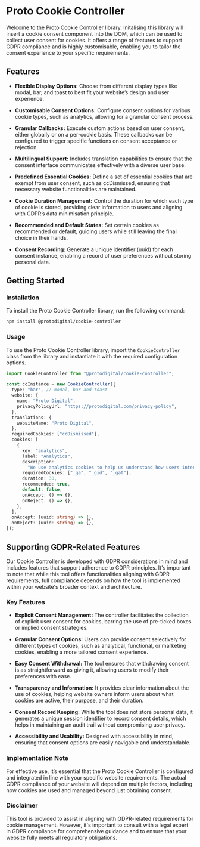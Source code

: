 # Proto Cookie Controller

Welcome to the Proto Cookie Controller library. Initalising this library will insert a cookie consent component into the DOM, which can be used to collect user consent for cookies. It offers a range of features to support GDPR compliance and is highly customisable, enabling you to tailor the consent experience to your specific requirements.

## Features

- **Flexible Display Options:** Choose from different display types like modal, bar, and toast to best fit your website’s design and user experience.

- **Customisable Consent Options:** Configure consent options for various cookie types, such as analytics, allowing for a granular consent process.

- **Granular Callbacks:** Execute custom actions based on user consent, either globally or on a per-cookie basis. These callbacks can be configured to trigger specific functions on consent acceptance or rejection.

- **Multilingual Support:** Includes translation capabilities to ensure that the consent interface communicates effectively with a diverse user base.

- **Predefined Essential Cookies:** Define a set of essential cookies that are exempt from user consent, such as ccDismissed, ensuring that necessary website functionalities are maintained.

- **Cookie Duration Management:** Control the duration for which each type of cookie is stored, providing clear information to users and aligning with GDPR’s data minimisation principle.

- **Recommended and Default States:** Set certain cookies as recommended or default, guiding users while still leaving the final choice in their hands.

- **Consent Recording:** Generate a unique identifier (uuid) for each consent instance, enabling a record of user preferences without storing personal data.

## Getting Started

### Installation

To install the Proto Cookie Controller library, run the following command:

```bash
npm install @protodigital/cookie-controller
```

### Usage

To use the Proto Cookie Controller library, import the `CookieController` class from the library and instantiate it with the required configuration options.

```typescript
import CookieController from "@protodigital/cookie-controller";

const ccInstance = new CookieController({
  type: "bar", // modal, bar and toast
  website: {
    name: "Proto Digital",
    privacyPolicyUrl: "https://protodigital.com/privacy-policy",
  },
  translations: {
    websiteName: "Proto Digital",
  },
  requiredCookies: ["ccDismissed"],
  cookies: [
    {
      key: "analytics",
      label: "Analytics",
      description:
        "We use analytics cookies to help us understand how users interact with our website. This helps us improve the website and your experience.",
      requiredCookies: ["_ga", "_gid", "_gat"],
      duration: 30,
      recommended: true,
      default: false,
      onAccept: () => {},
      onReject: () => {},
    },
  ],
  onAccept: (uuid: string) => {},
  onReject: (uuid: string) => {},
});
```

## Supporting GDPR-Related Features

Our Cookie Controller is developed with GDPR considerations in mind and includes features that support adherence to GDPR principles. It's important to note that while this tool offers functionalities aligning with GDPR requirements, full compliance depends on how the tool is implemented within your website's broader context and architecture.

### Key Features

- **Explicit Consent Management:** The controller facilitates the collection of explicit user consent for cookies, barring the use of pre-ticked boxes or implied consent strategies.

- **Granular Consent Options:** Users can provide consent selectively for different types of cookies, such as analytical, functional, or marketing cookies, enabling a more tailored consent experience.

- **Easy Consent Withdrawal:** The tool ensures that withdrawing consent is as straightforward as giving it, allowing users to modify their preferences with ease.

- **Transparency and Information:** It provides clear information about the use of cookies, helping website owners inform users about what cookies are active, their purpose, and their duration.

- **Consent Record Keeping:** While the tool does not store personal data, it generates a unique session identifier to record consent details, which helps in maintaining an audit trail without compromising user privacy.

- **Accessibility and Usability:** Designed with accessibility in mind, ensuring that consent options are easily navigable and understandable.

### Implementation Note

For effective use, it’s essential that the Proto Cookie Controller is configured and integrated in line with your specific website requirements. The actual GDPR compliance of your website will depend on multiple factors, including how cookies are used and managed beyond just obtaining consent.

### Disclaimer

This tool is provided to assist in aligning with GDPR-related requirements for cookie management. However, it's important to consult with a legal expert in GDPR compliance for comprehensive guidance and to ensure that your website fully meets all regulatory obligations.
